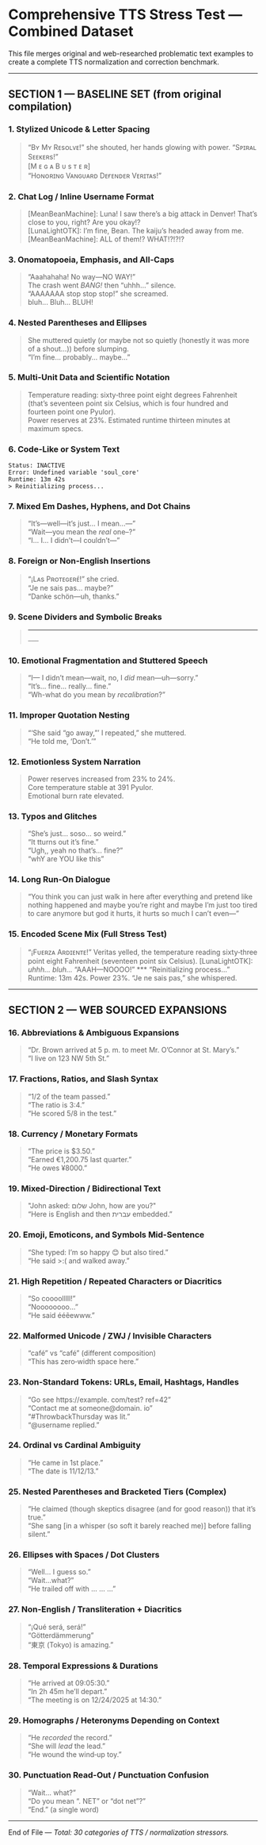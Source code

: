 # Comprehensive TTS Stress Test — Combined Dataset

This file merges original and web-researched problematic text examples to create a complete TTS normalization and correction benchmark.

---

## SECTION 1 — BASELINE SET (from original compilation)

### 1. Stylized Unicode & Letter Spacing
> “Bʏ Mʏ Rᴇsᴏʟᴠᴇ!” she shouted, her hands glowing with power. “Sᴘɪʀᴀʟ Sᴇᴇᴋᴇʀs!”  
> [M ᴇ ɢ ᴀ B ᴜ s ᴛ ᴇ ʀ]  
> “Hᴏɴᴏʀɪɴɢ Vᴀɴɢᴜᴀʀᴅ Dᴇғᴇɴᴅᴇʀ Vᴇʀɪᴛᴀs!”

### 2. Chat Log / Inline Username Format
> [MeanBeanMachine]: Luna! I saw there’s a big attack in Denver! That’s close to you, right? Are you okay!?  
> [LunaLightOTK]: I’m fine, Bean. The kaiju’s headed away from me.  
> [MeanBeanMachine]: ALL of them!? WHAT!?!?!?

### 3. Onomatopoeia, Emphasis, and All-Caps
> “Aaahahaha! No way—NO WAY!”  
> The crash went *BANG!* then “uhhh...” silence.  
> “AAAAAAA stop stop stop!” she screamed.  
> bluh... Bluh... BLUH!

### 4. Nested Parentheses and Ellipses
> She muttered quietly (or maybe not so quietly (honestly it was more of a shout...)) before slumping.  
> “I’m fine... probably... maybe...”

### 5. Multi-Unit Data and Scientific Notation
> Temperature reading: sixty‑three point eight degrees Fahrenheit (that’s seventeen point six Celsius, which is four hundred and fourteen point one Pyulor).  
> Power reserves at 23%. Estimated runtime thirteen minutes at maximum specs.

### 6. Code-Like or System Text
```
Status: INACTIVE
Error: Undefined variable 'soul_core'
Runtime: 13m 42s
> Reinitializing process...
```

### 7. Mixed Em Dashes, Hyphens, and Dot Chains
> “It’s—well—it’s just... I mean...—”  
> “Wait––you mean the *real* one–?”  
> “I... I... I didn’t––I couldn’t––”

### 8. Foreign or Non-English Insertions
> “¡Lᴀs Pʀᴏᴛᴇɢᴇʀᴇ́!” she cried.  
> “Je ne sais pas... maybe?”  
> “Danke schön—uh, thanks.”

### 9. Scene Dividers and Symbolic Breaks
> ***  
> ~~~  
> —–—

### 10. Emotional Fragmentation and Stuttered Speech
> “I— I didn’t mean—wait, no, I *did* mean—uh—sorry.”  
> “It’s... fine... really... fine.”  
> “Wh-what do you mean by *recalibration*?”

### 11. Improper Quotation Nesting
> “‘She said “go away,”’ I repeated,” she muttered.  
> “He told me, ‘Don’t.’”

### 12. Emotionless System Narration
> Power reserves increased from 23% to 24%.  
> Core temperature stable at 391 Pyulor.  
> Emotional burn rate elevated.

### 13. Typos and Glitches
> “She’s just... soso... so weird.”  
> “It tturns out it’s fine.”  
> “Ugh,, yeah no that’s... fine?”  
> “whY are YOU like this”

### 14. Long Run-On Dialogue
> “You think you can just walk in here after everything and pretend like nothing happened and maybe you’re right and maybe I’m just too tired to care anymore but god it hurts, it hurts so much I can’t even—”

### 15. Encoded Scene Mix (Full Stress Test)
> “¡Fᴜᴇʀᴢᴀ Aʀᴅɪᴇɴᴛᴇ!” Veritas yelled, the temperature reading sixty‑three point eight Fahrenheit (seventeen point six Celsius). [LunaLightOTK]: *uhhh... bluh...* “AAAH––NOOOO!” *** “Reinitializing process...” Runtime: 13m 42s. Power 23%. “Je ne sais pas,” she whispered.

---

## SECTION 2 — WEB SOURCED EXPANSIONS

### 16. Abbreviations & Ambiguous Expansions
> “Dr. Brown arrived at 5 p. m. to meet Mr. O’Connor at St. Mary’s.”  
> “I live on 123 NW 5th St.”

### 17. Fractions, Ratios, and Slash Syntax
> “1/2 of the team passed.”  
> “The ratio is 3:4.”  
> “He scored 5/8 in the test.”

### 18. Currency / Monetary Formats
> “The price is $3.50.”  
> “Earned €1,200.75 last quarter.”  
> “He owes ¥8000.”

### 19. Mixed-Direction / Bidirectional Text
> "John asked: שלום John, how are you?"  
> “Here is English and then עברית embedded.”

### 20. Emoji, Emoticons, and Symbols Mid-Sentence
> “She typed: I’m so happy 😊 but also tired.”  
> “He said >:( and walked away.”

### 21. High Repetition / Repeated Characters or Diacritics
> “So coooolllll!”  
> “Noooooooo...”  
> “He said ééẽewww.”

### 22. Malformed Unicode / ZWJ / Invisible Characters
> “café” vs “café” (different composition)  
> “Th​is has zero‑width space here.”

### 23. Non‑Standard Tokens: URLs, Email, Hashtags, Handles
> “Go see https://example. com/test? ref=42”  
> “Contact me at someone@domain. io”  
> “#ThrowbackThursday was lit.”  
> “@username replied.”

### 24. Ordinal vs Cardinal Ambiguity
> “He came in 1st place.”  
> “The date is 11/12/13.”

### 25. Nested Parentheses and Bracketed Tiers (Complex)
> “He claimed (though skeptics disagree (and for good reason)) that it’s true.”  
> “She sang [in a whisper (so soft it barely reached me)] before falling silent.”

### 26. Ellipses with Spaces / Dot Clusters
> “Well... I guess so.”  
> “Wait...what?”  
> “He trailed off with ... ... ...”

### 27. Non‑English / Transliteration + Diacritics
> “¡Qué será, será!”  
> “Götterdämmerung”  
> “東京 (Tokyo) is amazing.”

### 28. Temporal Expressions & Durations
> “He arrived at 09:05:30.”  
> “In 2h 45m he’ll depart.”  
> “The meeting is on 12/24/2025 at 14:30.”

### 29. Homographs / Heteronyms Depending on Context
> “He *recorded* the record.”  
> “She will *lead* the lead.”  
> “He wound the wind‑up toy.”

### 30. Punctuation Read-Out / Punctuation Confusion
> “Wait... what?”  
> “Do you mean “. NET” or “dot net”?”  
> “End.” (a single word)

---

End of File — *Total: 30 categories of TTS / normalization stressors.*
